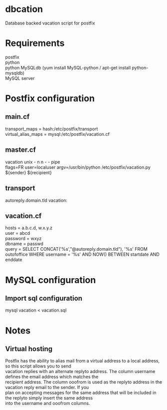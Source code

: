 dbcation
========

Database backed vacation script for postfix

Requirements
=================================================================
postfix  
python  
python MySQLdb (yum install MySQL-python / apt-get install python-mysqldb)  
MySQL server


Postfix configuration
=================================================================
main.cf
-----------------------------------------------------------------

transport_maps = hash:/etc/postfix/transport  
virtual_alias_maps = mysql:/etc/postfix/vacation.cf  


master.cf
-----------------------------------------------------------------
 
vacation   unix  -       n       n       -       -       pipe  
flags=FR user=localuser argv=/usr/bin/python /etc/postfix/vacation.py ${sender} ${recipient}
 

transport
-----------------------------------------------------------------

autoreply.domain.tld  vacation:


vacation.cf
-----------------------------------------------------------------

hosts = a.b.c.d, w.x.y.z  
user = abcd  
password = wxyz  
dbname = passwd  
query = SELECT CONCAT('%s',"@autoreply.domain.tld"), '%s' FROM outofoffice WHERE username = '%s' AND NOW() BETWEEN startdate AND enddate


MySQL configuration
=================================================================
Import sql configuration
-----------------------------------------------------------------

mysql vacation < vacation.sql


Notes
=================================================================
Virtual hosting
-----------------------------------------------------------------

Postfix has the ability to alias mail from a virtual address to a local address, so this script allows you to send  
vacation replies with an alternate replyto address.  The column username defines the email address which matches the  
recipient address.  The column ooofrom is used as the replyto address in the vacation reply email to the sender.  If you  
plan on accepting messages for the same address that will be included in the replyto simply insert the same address  
into the username and ooofrom columns.


